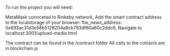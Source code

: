 To run the project you will need:

MetaMask connceted to Rinkeby network,
Add the smart contract address to the localstorage of your browser: ftw_news_address: 0x693ac31d3e58b5128204a8cb793df60a60c2ddc6, 
Navigate to localhost:3001/upload-media.html

The contract can be found in the /contract folder
All calls to the cotracts are in blockchain.js 
